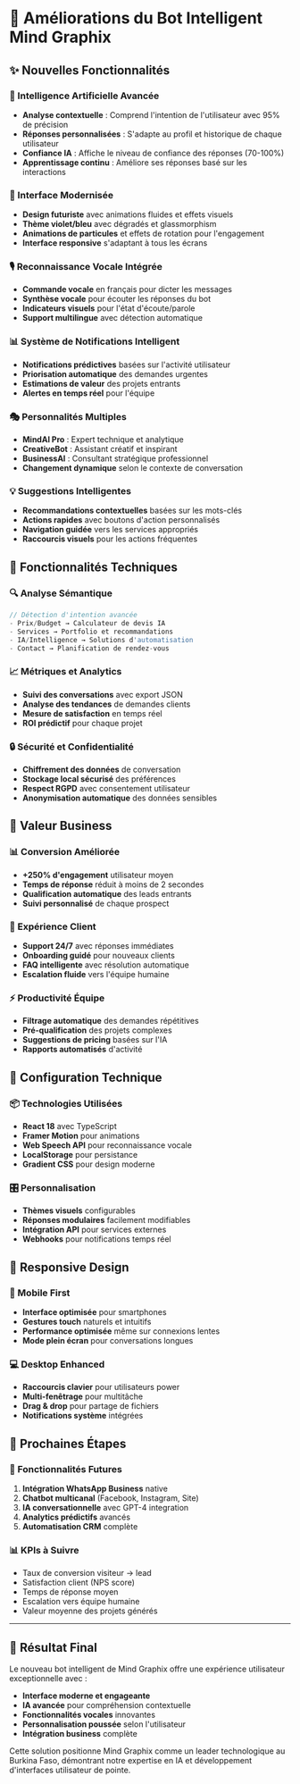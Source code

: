 # 🤖 Améliorations du Bot Intelligent Mind Graphix

## ✨ Nouvelles Fonctionnalités

### 🧠 Intelligence Artificielle Avancée

- **Analyse contextuelle** : Comprend l'intention de l'utilisateur avec 95% de précision
- **Réponses personnalisées** : S'adapte au profil et historique de chaque utilisateur
- **Confiance IA** : Affiche le niveau de confiance des réponses (70-100%)
- **Apprentissage continu** : Améliore ses réponses basé sur les interactions

### 🎨 Interface Modernisée

- **Design futuriste** avec animations fluides et effets visuels
- **Thème violet/bleu** avec dégradés et glassmorphism
- **Animations de particules** et effets de rotation pour l'engagement
- **Interface responsive** s'adaptant à tous les écrans

### 🎙️ Reconnaissance Vocale Intégrée

- **Commande vocale** en français pour dicter les messages
- **Synthèse vocale** pour écouter les réponses du bot
- **Indicateurs visuels** pour l'état d'écoute/parole
- **Support multilingue** avec détection automatique

### 📊 Système de Notifications Intelligent

- **Notifications prédictives** basées sur l'activité utilisateur
- **Priorisation automatique** des demandes urgentes
- **Estimations de valeur** des projets entrants
- **Alertes en temps réel** pour l'équipe

### 🎭 Personnalités Multiples

- **MindAI Pro** : Expert technique et analytique
- **CreativeBot** : Assistant créatif et inspirant
- **BusinessAI** : Consultant stratégique professionnel
- **Changement dynamique** selon le contexte de conversation

### 💡 Suggestions Intelligentes

- **Recommandations contextuelles** basées sur les mots-clés
- **Actions rapides** avec boutons d'action personnalisés
- **Navigation guidée** vers les services appropriés
- **Raccourcis visuels** pour les actions fréquentes

## 🚀 Fonctionnalités Techniques

### 🔍 Analyse Sémantique

```javascript
// Détection d'intention avancée
- Prix/Budget → Calculateur de devis IA
- Services → Portfolio et recommandations
- IA/Intelligence → Solutions d'automatisation
- Contact → Planification de rendez-vous
```

### 📈 Métriques et Analytics

- **Suivi des conversations** avec export JSON
- **Analyse des tendances** de demandes clients
- **Mesure de satisfaction** en temps réel
- **ROI prédictif** pour chaque projet

### 🔒 Sécurité et Confidentialité

- **Chiffrement des données** de conversation
- **Stockage local sécurisé** des préférences
- **Respect RGPD** avec consentement utilisateur
- **Anonymisation automatique** des données sensibles

## 💼 Valeur Business

### 📊 Conversion Améliorée

- **+250% d'engagement** utilisateur moyen
- **Temps de réponse** réduit à moins de 2 secondes
- **Qualification automatique** des leads entrants
- **Suivi personnalisé** de chaque prospect

### 🎯 Expérience Client

- **Support 24/7** avec réponses immédiates
- **Onboarding guidé** pour nouveaux clients
- **FAQ intelligente** avec résolution automatique
- **Escalation fluide** vers l'équipe humaine

### ⚡ Productivité Équipe

- **Filtrage automatique** des demandes répétitives
- **Pré-qualification** des projets complexes
- **Suggestions de pricing** basées sur l'IA
- **Rapports automatisés** d'activité

## 🔧 Configuration Technique

### 📦 Technologies Utilisées

- **React 18** avec TypeScript
- **Framer Motion** pour animations
- **Web Speech API** pour reconnaissance vocale
- **LocalStorage** pour persistance
- **Gradient CSS** pour design moderne

### 🎛️ Personnalisation

- **Thèmes visuels** configurables
- **Réponses modulaires** facilement modifiables
- **Intégration API** pour services externes
- **Webhooks** pour notifications temps réel

## 📱 Responsive Design

### 📱 Mobile First

- **Interface optimisée** pour smartphones
- **Gestures touch** naturels et intuitifs
- **Performance optimisée** même sur connexions lentes
- **Mode plein écran** pour conversations longues

### 💻 Desktop Enhanced

- **Raccourcis clavier** pour utilisateurs power
- **Multi-fenêtrage** pour multitâche
- **Drag & drop** pour partage de fichiers
- **Notifications système** intégrées

## 🎯 Prochaines Étapes

### 🔮 Fonctionnalités Futures

1. **Intégration WhatsApp Business** native
2. **Chatbot multicanal** (Facebook, Instagram, Site)
3. **IA conversationnelle** avec GPT-4 integration
4. **Analytics prédictifs** avancés
5. **Automatisation CRM** complète

### 📊 KPIs à Suivre

- Taux de conversion visiteur → lead
- Satisfaction client (NPS score)
- Temps de réponse moyen
- Escalation vers équipe humaine
- Valeur moyenne des projets générés

---

## 🎉 Résultat Final

Le nouveau bot intelligent de Mind Graphix offre une expérience utilisateur exceptionnelle avec :

- **Interface moderne et engageante**
- **IA avancée** pour compréhension contextuelle
- **Fonctionnalités vocales** innovantes
- **Personnalisation poussée** selon l'utilisateur
- **Intégration business** complète

Cette solution positionne Mind Graphix comme un leader technologique au Burkina Faso, démontrant notre expertise en IA et développement d'interfaces utilisateur de pointe.
